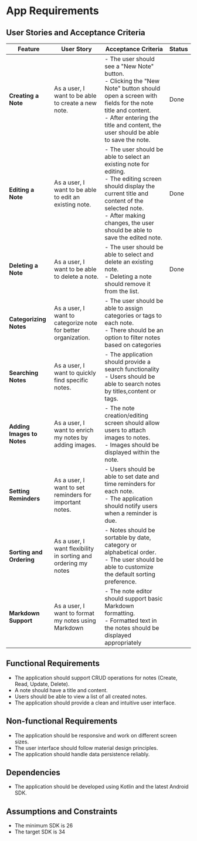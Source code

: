 # App Requirements

## User Stories and Acceptance Criteria

| Feature                    | User Story                                                     | Acceptance Criteria                                                                                                                                                                                                                           | Status |
|----------------------------|----------------------------------------------------------------|-----------------------------------------------------------------------------------------------------------------------------------------------------------------------------------------------------------------------------------------------|--------|
| **Creating a Note**        | As a user, I want to be able to create a new note.             | - The user should see a "New Note" button.<br> - Clicking the "New Note" button should open a screen with fields for the note title and content. <br> - After entering the title and content, the user should be able to save the note.       | Done   |
| **Editing a Note**         | As a user, I want to be able to edit an existing note.         | - The user should be able to select an existing note for editing. <br> - The editing screen should display the current title and content of the selected note.  <br> - After making changes, the user should be able to save the edited note. | Done   |
| **Deleting a Note**        | As a user, I want to be able to delete a note.                 | - The user should be able to select and delete an existing note. <br> - Deleting a note should remove it from the list.                                                                                                                       | Done   |
| **Categorizing Notes**     | As a user, I want to categorize note for better organization.  | - The user should be able to assign categories or tags to each note. <br>  - There should be an option to filter notes based on categories                                                                                                    ||
| **Searching Notes**        | As a user, I want to quickly find specific notes.              | - The application should provide a search functionality<br> - Users should be able to search notes by titles,content or tags.                                                                                                                 ||
| **Adding Images to Notes** | As a user, I want to enrich my notes by adding images.         | - The note creation/editing screen should allow users to attach images to notes.<br> - Images should be displayed within the note.                                                                                                            ||
| **Setting Reminders**      | As a user, I want to set reminders for important notes.        | - Users should be able to set date and time reminders for each note. <br> - The application should notify users when a reminder is due.                                                                                                       ||
| **Sorting and Ordering**   | As a user, I want flexibility in sorting and ordering my notes | - Notes should be sortable by date, category or alphabetical order. <br> - The user should be able to customize the default sorting preference.                                                                                               ||
| **Markdown Support**       | As a user, I want to format my notes using Markdown            | - The note editor should support basic Markdown formatting. <br> - Formatted text in the notes should be displayed appropriately                                                                                                              ||

## Functional Requirements

- The application should support CRUD operations for notes (Create, Read, Update, Delete).
- A note should have a title and content.
- Users should be able to view a list of all created notes.
- The application should provide a clean and intuitive user interface.

## Non-functional Requirements

- The application should be responsive and work on different screen sizes.
- The user interface should follow material design principles.
- The application should handle data persistence reliably.

## Dependencies

- The application should be developed using Kotlin and the latest Android SDK.

## Assumptions and Constraints

- The minimum SDK is 26
- The target SDK is 34
